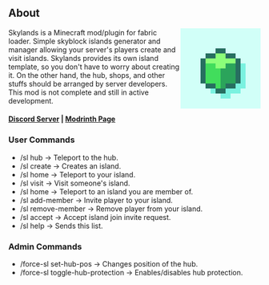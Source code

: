 ## About
<!-- modrinth_exclude.start -->
<img align="right" width="160" src="src/main/resources/assets/skylands/icon.png">
<!-- modrinth_exclude.end -->

Skylands is a Minecraft mod/plugin for fabric loader. Simple skyblock islands generator and manager allowing your
server's players create and visit islands.
Skylands provides its own island template, so you don't have to worry about creating it. On the other hand, the hub,
shops, and other stuffs should be arranged by server developers. This mod is not complete and still in active
development.

#### [Discord Server](https://discord.gg/DcemWeskeZ) | [Modrinth Page](https://modrinth.com/mod/skylands)

### User Commands

- /sl hub -> Teleport to the hub.
- /sl create -> Creates an island.
- /sl home -> Teleport to your island.
- /sl visit <player> -> Visit someone's island.
- /sl home <player> -> Teleport to an island you are member of.
- /sl add-member <player> -> Invite player to your island.
- /sl remove-member <player> -> Remove player from your island.
- /sl accept <player> -> Accept island join invite request.
- /sl help -> Sends this list.

### Admin Commands

- /force-sl set-hub-pos -> Changes position of the hub.
- /force-sl toggle-hub-protection -> Enables/disables hub protection.


